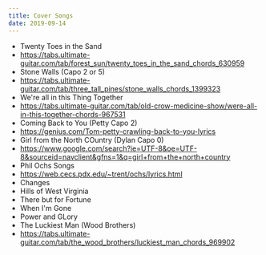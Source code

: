 ```yaml
---
title: Cover Songs
date: 2019-09-14
---
```

- Twenty Toes in the Sand
 - https://tabs.ultimate-guitar.com/tab/forest_sun/twenty_toes_in_the_sand_chords_630959
- Stone Walls (Capo 2 or 5)
 - https://tabs.ultimate-guitar.com/tab/three_tall_pines/stone_walls_chords_1399323
- We're all in this Thing Together
 - https://tabs.ultimate-guitar.com/tab/old-crow-medicine-show/were-all-in-this-together-chords-967531
- Coming Back to You (Petty Capo 2)
 - https://genius.com/Tom-petty-crawling-back-to-you-lyrics
- Girl from the North COuntry (Dylan Capo 0)
 - https://www.google.com/search?ie=UTF-8&oe=UTF-8&sourceid=navclient&gfns=1&q=girl+from+the+north+country
- Phil Ochs Songs
 - https://web.cecs.pdx.edu/~trent/ochs/lyrics.html
 - Changes
 - Hills of West Virginia
 - There but for Fortune
 - When I'm Gone
 - Power and GLory
- The Luckiest Man (Wood Brothers)
 - https://tabs.ultimate-guitar.com/tab/the_wood_brothers/luckiest_man_chords_969902